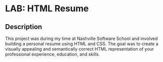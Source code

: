 # LAB: HTML Resume

## Description

This project was during my time at Nashville Software School and involved building a personal resume using HTML and CSS. The goal was to create a visually appealing and semantically correct HTML representation of your professional experience, education, and skills.

